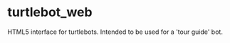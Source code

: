 turtlebot_web
=============

HTML5 interface for turtlebots.
Intended to be used for a 'tour guide' bot.

